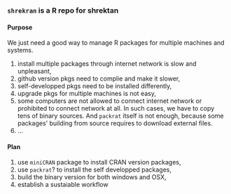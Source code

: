 ### `shrekran` is a R repo for shrektan

#### Purpose

We just need a good way to manage R packages for multiple machines and systems.

1. install multiple packages through internet network is slow and unpleasant,
1. github version pkgs need to complie and make it slower,
1. self-developped pkgs need to be installed differently,
1. upgrade pkgs for multiple machines is not easy,
1. some computers are not allowed to connect internet network or prohibited to connect network at all. In such cases, we have to copy tens of binary sources. And `packrat` itself is not enough, because some packages' building from source requires to download external files.
1. ...

#### Plan

1. use `miniCRAN` package to install CRAN version packages,
1. use `packrat`? to install the self developped packages,
1. build the binary version for both windows and OSX,
1. establish a sustaiable workflow
